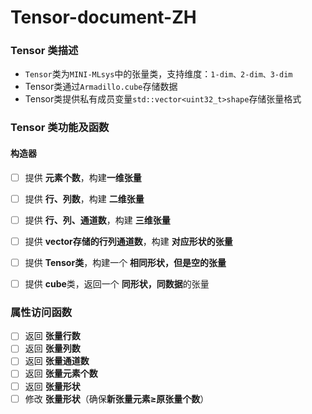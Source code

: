 # Tensor-document-ZH

### Tensor 类描述

* `Tensor`类为`MINI-MLsys`中的张量类，支持维度：`1-dim、2-dim、3-dim`
* Tensor类通过`Armadillo.cube`存储数据
* Tensor类提供私有成员变量`std::vector<uint32_t>shape`存储张量格式



### Tensor 类功能及函数

#### 构造器

- [ ] 提供 **元素个数**，构建**一维张量**
- [ ] 提供 **行、列数**，构建 **二维张量**
- [ ] 提供 **行、列、通道数**，构建 **三维张量**
- [ ] 提供 **vector存储的行列通道数**，构建 **对应形状的张量**
- [ ] 提供 **Tensor类**，构建一个 **相同形状，但是空的张量**
- [ ] 提供 **cube**类，返回一个 **同形状，同数据**的张量



### 属性访问函数

- [ ] 返回 **张量行数**
- [ ] 返回 **张量列数**
- [ ] 返回 **张量通道数**
- [ ] 返回 **张量元素个数**
- [ ] 返回 **张量形状**
- [ ] 修改 **张量形状**（确保**新张量元素$\geq$原张量个数**）